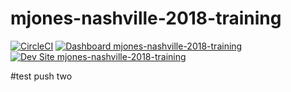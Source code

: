 # mjones-nashville-2018-training

[![CircleCI](https://circleci.com/gh/nashville-2018-training/mjones-nashville-2018-training.svg?style=shield)](https://circleci.com/gh/nashville-2018-training/mjones-nashville-2018-training)
[![Dashboard mjones-nashville-2018-training](https://img.shields.io/badge/dashboard-mjones_nashville_2018_training-yellow.svg)](https://dashboard.pantheon.io/sites/a4b641b6-7907-43da-8fef-e25606bf54ed#dev/code)
[![Dev Site mjones-nashville-2018-training](https://img.shields.io/badge/site-mjones_nashville_2018_training-blue.svg)](http://dev-mjones-nashville-2018-training.pantheonsite.io/)

#test push two